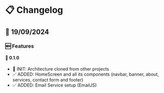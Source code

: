 # 📋 Changelog

## 📅 19/09/2024

### 🆕 Features

#### 🧮 0.1.0

- 🚀 INIT: Architecture cloned from other projects
- ✅ ADDED: HomeScreen and all its components (navbar, banner, about, services, contact form and footer)
- ✅ ADDED: Email Service setup (EmailJS)